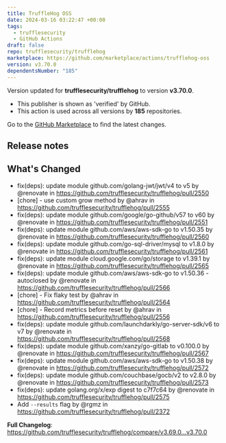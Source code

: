 ```yaml
---
title: TruffleHog OSS
date: 2024-03-16 03:22:47 +00:00
tags:
  - trufflesecurity
  - GitHub Actions
draft: false
repo: trufflesecurity/trufflehog
marketplace: https://github.com/marketplace/actions/trufflehog-oss
version: v3.70.0
dependentsNumber: "185"
---
```



Version updated for **trufflesecurity/trufflehog** to version **v3.70.0**.
- This publisher is shown as 'verified' by GitHub.
- This action is used across all versions by **185** repositories.

Go to the [GitHub Marketplace](https://github.com/marketplace/actions/trufflehog-oss) to find the latest changes.

## Release notes

## What's Changed
* fix(deps): update module github.com/golang-jwt/jwt/v4 to v5 by @renovate in https://github.com/trufflesecurity/trufflehog/pull/2550
* [chore] - use custom grow method by @ahrav in https://github.com/trufflesecurity/trufflehog/pull/2555
* fix(deps): update module github.com/google/go-github/v57 to v60 by @renovate in https://github.com/trufflesecurity/trufflehog/pull/2551
* fix(deps): update module github.com/aws/aws-sdk-go to v1.50.35 by @renovate in https://github.com/trufflesecurity/trufflehog/pull/2560
* fix(deps): update module github.com/go-sql-driver/mysql to v1.8.0 by @renovate in https://github.com/trufflesecurity/trufflehog/pull/2561
* fix(deps): update module cloud.google.com/go/storage to v1.39.1 by @renovate in https://github.com/trufflesecurity/trufflehog/pull/2565
* fix(deps): update module github.com/aws/aws-sdk-go to v1.50.36 - autoclosed by @renovate in https://github.com/trufflesecurity/trufflehog/pull/2566
* [chore] - Fix flaky test by @ahrav in https://github.com/trufflesecurity/trufflehog/pull/2564
* [chore] -  Record metrics before reset by @ahrav in https://github.com/trufflesecurity/trufflehog/pull/2556
* fix(deps): update module github.com/launchdarkly/go-server-sdk/v6 to v7 by @renovate in https://github.com/trufflesecurity/trufflehog/pull/2568
* fix(deps): update module github.com/xanzy/go-gitlab to v0.100.0 by @renovate in https://github.com/trufflesecurity/trufflehog/pull/2567
* fix(deps): update module github.com/aws/aws-sdk-go to v1.50.38 by @renovate in https://github.com/trufflesecurity/trufflehog/pull/2572
* fix(deps): update module github.com/couchbase/gocb/v2 to v2.8.0 by @renovate in https://github.com/trufflesecurity/trufflehog/pull/2573
* fix(deps): update golang.org/x/exp digest to c7f7c64 by @renovate in https://github.com/trufflesecurity/trufflehog/pull/2575
* Add `--results` flag by @rgmz in https://github.com/trufflesecurity/trufflehog/pull/2372


**Full Changelog**: https://github.com/trufflesecurity/trufflehog/compare/v3.69.0...v3.70.0
